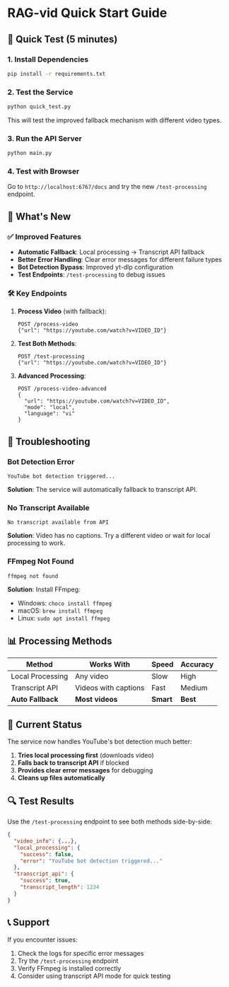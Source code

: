 # RAG-vid Quick Start Guide

## 🚀 Quick Test (5 minutes)

### 1. Install Dependencies
```bash
pip install -r requirements.txt
```

### 2. Test the Service
```bash
python quick_test.py
```

This will test the improved fallback mechanism with different video types.

### 3. Run the API Server
```bash
python main.py
```

### 4. Test with Browser
Go to `http://localhost:6767/docs` and try the new `/test-processing` endpoint.

## 🔧 What's New

### ✅ Improved Features
- **Automatic Fallback**: Local processing → Transcript API fallback
- **Better Error Handling**: Clear error messages for different failure types
- **Bot Detection Bypass**: Improved yt-dlp configuration
- **Test Endpoints**: `/test-processing` to debug issues

### 🛠️ Key Endpoints

1. **Process Video** (with fallback):
   ```
   POST /process-video
   {"url": "https://youtube.com/watch?v=VIDEO_ID"}
   ```

2. **Test Both Methods**:
   ```
   POST /test-processing
   {"url": "https://youtube.com/watch?v=VIDEO_ID"}
   ```

3. **Advanced Processing**:
   ```
   POST /process-video-advanced
   {
     "url": "https://youtube.com/watch?v=VIDEO_ID",
     "mode": "local",
     "language": "vi"
   }
   ```

## 🐛 Troubleshooting

### Bot Detection Error
```
YouTube bot detection triggered...
```
**Solution**: The service will automatically fallback to transcript API.

### No Transcript Available
```
No transcript available from API
```
**Solution**: Video has no captions. Try a different video or wait for local processing to work.

### FFmpeg Not Found
```
ffmpeg not found
```
**Solution**: Install FFmpeg:
- Windows: `choco install ffmpeg`
- macOS: `brew install ffmpeg`
- Linux: `sudo apt install ffmpeg`

## 📊 Processing Methods

| Method | Works With | Speed | Accuracy |
|--------|------------|-------|----------|
| Local Processing | Any video | Slow | High |
| Transcript API | Videos with captions | Fast | Medium |
| **Auto Fallback** | **Most videos** | **Smart** | **Best** |

## 🎯 Current Status

The service now handles YouTube's bot detection much better:

1. **Tries local processing first** (downloads video)
2. **Falls back to transcript API** if blocked
3. **Provides clear error messages** for debugging
4. **Cleans up files automatically**

## 🔍 Test Results

Use the `/test-processing` endpoint to see both methods side-by-side:

```json
{
  "video_info": {...},
  "local_processing": {
    "success": false,
    "error": "YouTube bot detection triggered..."
  },
  "transcript_api": {
    "success": true,
    "transcript_length": 1234
  }
}
```

## 📞 Support

If you encounter issues:
1. Check the logs for specific error messages
2. Try the `/test-processing` endpoint
3. Verify FFmpeg is installed correctly
4. Consider using transcript API mode for quick testing 